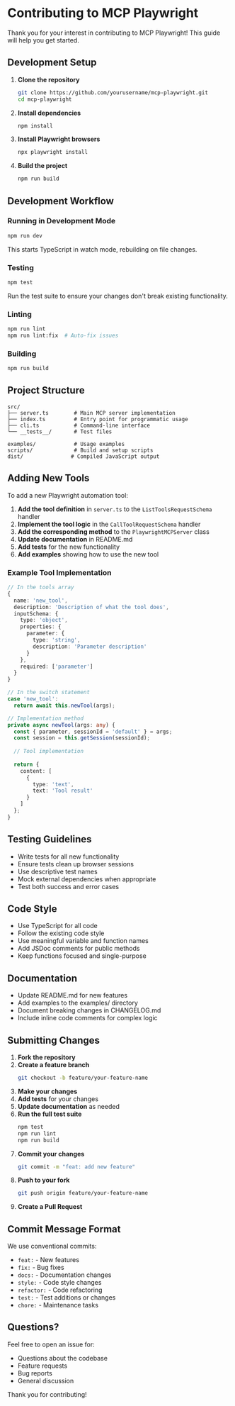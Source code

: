 # Contributing to MCP Playwright

Thank you for your interest in contributing to MCP Playwright! This guide will help you get started.

## Development Setup

1. **Clone the repository**
   ```bash
   git clone https://github.com/yourusername/mcp-playwright.git
   cd mcp-playwright
   ```

2. **Install dependencies**
   ```bash
   npm install
   ```

3. **Install Playwright browsers**
   ```bash
   npx playwright install
   ```

4. **Build the project**
   ```bash
   npm run build
   ```

## Development Workflow

### Running in Development Mode
```bash
npm run dev
```
This starts TypeScript in watch mode, rebuilding on file changes.

### Testing
```bash
npm test
```
Run the test suite to ensure your changes don't break existing functionality.

### Linting
```bash
npm run lint
npm run lint:fix  # Auto-fix issues
```

### Building
```bash
npm run build
```

## Project Structure

```
src/
├── server.ts        # Main MCP server implementation
├── index.ts         # Entry point for programmatic usage
├── cli.ts           # Command-line interface
└── __tests__/       # Test files

examples/            # Usage examples
scripts/             # Build and setup scripts
dist/               # Compiled JavaScript output
```

## Adding New Tools

To add a new Playwright automation tool:

1. **Add the tool definition** in `server.ts` to the `ListToolsRequestSchema` handler
2. **Implement the tool logic** in the `CallToolRequestSchema` handler
3. **Add the corresponding method** to the `PlaywrightMCPServer` class
4. **Update documentation** in README.md
5. **Add tests** for the new functionality
6. **Add examples** showing how to use the new tool

### Example Tool Implementation

```typescript
// In the tools array
{
  name: 'new_tool',
  description: 'Description of what the tool does',
  inputSchema: {
    type: 'object',
    properties: {
      parameter: {
        type: 'string',
        description: 'Parameter description'
      }
    },
    required: ['parameter']
  }
}

// In the switch statement
case 'new_tool':
  return await this.newTool(args);

// Implementation method
private async newTool(args: any) {
  const { parameter, sessionId = 'default' } = args;
  const session = this.getSession(sessionId);
  
  // Tool implementation
  
  return {
    content: [
      {
        type: 'text',
        text: 'Tool result'
      }
    ]
  };
}
```

## Testing Guidelines

- Write tests for all new functionality
- Ensure tests clean up browser sessions
- Use descriptive test names
- Mock external dependencies when appropriate
- Test both success and error cases

## Code Style

- Use TypeScript for all code
- Follow the existing code style
- Use meaningful variable and function names
- Add JSDoc comments for public methods
- Keep functions focused and single-purpose

## Documentation

- Update README.md for new features
- Add examples to the examples/ directory
- Document breaking changes in CHANGELOG.md
- Include inline code comments for complex logic

## Submitting Changes

1. **Fork the repository**
2. **Create a feature branch**
   ```bash
   git checkout -b feature/your-feature-name
   ```
3. **Make your changes**
4. **Add tests** for your changes
5. **Update documentation** as needed
6. **Run the full test suite**
   ```bash
   npm test
   npm run lint
   npm run build
   ```
7. **Commit your changes**
   ```bash
   git commit -m "feat: add new feature"
   ```
8. **Push to your fork**
   ```bash
   git push origin feature/your-feature-name
   ```
9. **Create a Pull Request**

## Commit Message Format

We use conventional commits:

- `feat:` - New features
- `fix:` - Bug fixes
- `docs:` - Documentation changes
- `style:` - Code style changes
- `refactor:` - Code refactoring
- `test:` - Test additions or changes
- `chore:` - Maintenance tasks

## Questions?

Feel free to open an issue for:
- Questions about the codebase
- Feature requests
- Bug reports
- General discussion

Thank you for contributing!
